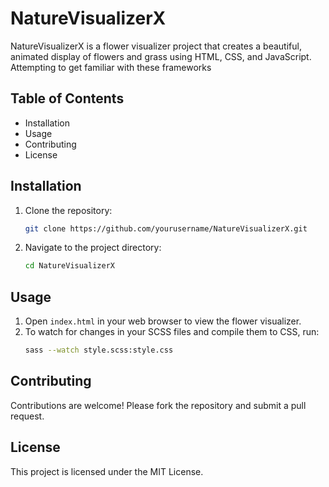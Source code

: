 # NatureVisualizerX

NatureVisualizerX is a flower visualizer project that creates a beautiful, animated display of flowers and grass using HTML, CSS, and JavaScript.
Attempting to get familiar with these frameworks

## Table of Contents

- Installation
- Usage
- Contributing
- License

## Installation

1. Clone the repository:
    ```bash
    git clone https://github.com/yourusername/NatureVisualizerX.git
    ```
2. Navigate to the project directory:
    ```bash
    cd NatureVisualizerX
    ```

## Usage

1. Open `index.html` in your web browser to view the flower visualizer.
2. To watch for changes in your SCSS files and compile them to CSS, run:
    ```bash
    sass --watch style.scss:style.css
    ```

## Contributing

Contributions are welcome! Please fork the repository and submit a pull request.

## License

This project is licensed under the MIT License.